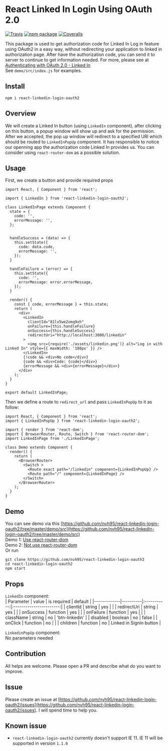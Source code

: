 # React Linked In Login Using OAuth 2.0

[![Travis][build-badge]][build]
[![npm package][npm-badge]][npm]
[![Coveralls][coveralls-badge]][coveralls]


[build-badge]: https://img.shields.io/travis/user/repo/master.png?style=flat-square
[build]: https://travis-ci.org/user/repo

[npm-badge]: https://img.shields.io/npm/v/npm-package.png?style=flat-square
[npm]: https://www.npmjs.org/package/npm-package

[coveralls-badge]: https://img.shields.io/coveralls/user/repo/master.png?style=flat-square
[coveralls]: https://coveralls.io/github/user/repo

This package is used to get authorization code for Linked In Log in feature using OAuth2 in a easy way, without redirecting your application to linked in authorization page. After have the authorization code, you can send it to server to continue to get information needed. For more, please see at [Authenticating with OAuth 2.0 - Linked In](https://developer.linkedin.com/docs/oauth2)  
See `demo/src/index.js` for examples.  

## Install
```
npm i react-linkedin-login-oauth2
```

## Overview
We will create a Linked In button (using `LinkedIn` component), after clicking on this button, a popup window will show up and ask for the permission. After we accepted, the pop up window will redirect to a specified URI which should be routed to `LinkedInPopUp` component. It has responsible to notice our openning app the authorization code Linked In provides us. You can consider using `react-router-dom` as a possible solution.  

## Usage
First, we create a button and provide required props
```
import React, { Component } from 'react';

import { LinkedIn } from 'react-linkedin-login-oauth2';

class LinkedInPage extends Component {
  state = {
    code: '',
    errorMessage: '',
  };


  handleSuccess = (data) => {
    this.setState({
      code: data.code,
      errorMessage: '',
    });
  }

  handleFailure = (error) => {
    this.setState({
      code: '',
      errorMessage: error.errorMessage,
    });
  }
  
  render() {
    const { code, errorMessage } = this.state;
    return (
      <div>
        <LinkedIn
          clientId="81lx5we2omq9xh"
          onFailure={this.handleFailure}
          onSuccess={this.handleSuccess}
          redirectUri="http://localhost:3000/linkedin"
        >
          <img src={require('./assets/linkedin.png')} alt="Log in with Linked In" style={{ maxWidth: '180px' }} />
        </LinkedIn>
        {!code && <div>No code</div>}
        {code && <div>Code: {code}</div>}
        {errorMessage && <div>{errorMessage}</div>}
      </div>
    );
  }
}

export default LinkedInPage;
```
Then we define a route to `redirect_url` and pass `LinkedInPopUp` to it as follow:
```
import React, { Component } from 'react';
import { LinkedInPopUp } from 'react-linkedin-login-oauth2';

import { render } from 'react-dom';
import { BrowserRouter, Route, Switch } from 'react-router-dom';
import LinkedInPage from './LinkedInPage';

class Demo extends Component {
  render() {
    return (
      <BrowserRouter>
        <Switch >
          <Route exact path="/linkedin" component={LinkedInPopUp} />
          <Route path="/" component={LinkedInPage} />
        </Switch>
      </BrowserRouter>
    );
  }
}
```

## Demo
You can see demo via this [https://github.com/nvh95/react-linkedin-login-oauth2/tree/master/demo/src](https://github.com/nvh95/react-linkedin-login-oauth2/tree/master/demo/src)  
Demo 1: [Use react-router-dom](https://github.com/nvh95/react-linkedin-login-oauth2/blob/master/demo/src/index.js)  
Demo 2: [Not use react-router-dom](https://github.com/nvh95/react-linkedin-login-oauth2/blob/master/demo/src/index1.js)  
Or run 
```
git clone https://github.com/nvh95/react-linkedin-login-oauth2
cd react-linkedin-login-oauth2
npm start
```

## Props
`LinkedIn` component:  
| Parameter   | value    | is required |         default         |
|-------------|----------|:-----------:|:-----------------------:|
| clientId    | string   |     yes     |                         |
| redirectUri | string   |     yes     |                         |
| onSuccess   | function |     yes     |                         |
| onFailure   | function |     yes     |                         |
| className   | string   |      no     |      'btn-linkedin'     |
| disabled    | boolean  |      no     |          false          |
| onClick     | function |      no     |                         |
| children    | function |      no     | Linked in Signin button |


`LinkedinPopUp` component:  
No parameters needed  

## Contribution  
All helps are welcome. Please open a PR and describe what do you want to improve. 

## Issue  
Please create an issue at [https://github.com/nvh95/react-linkedin-login-oauth2/issues](https://github.com/nvh95/react-linkedin-login-oauth2/issues). I will spend time to help you.

## Known issue
- `react-linkedin-login-oauth2` currently doesn't support IE 11. IE 11 will be supported in version `1.1.0`